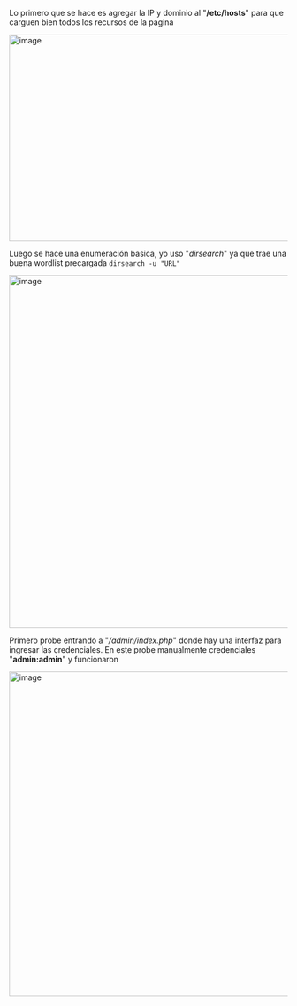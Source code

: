 Lo primero que se hace es agregar la IP y dominio al "**/etc/hosts**" para que carguen bien todos los recursos de la pagina

<img width="1418" height="373" alt="image" src="https://github.com/user-attachments/assets/ab4023e1-06bb-47ee-9b5e-1dbb3cb146f6" />

Luego se hace una enumeración basica, yo uso "_dirsearch_" ya que trae una buena wordlist precargada
```dirsearch -u "URL"```

<img width="601" height="637" alt="image" src="https://github.com/user-attachments/assets/3a545f80-635e-4200-a682-bb2d634e4784" />

Primero probe entrando a "_/admin/index.php_" donde hay una interfaz para ingresar las credenciales. En este probe manualmente credenciales "**admin:admin**" y funcionaron

<img width="1307" height="587" alt="image" src="https://github.com/user-attachments/assets/c6618691-4e79-49bb-9812-73f4a9786f4e" />



